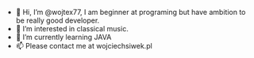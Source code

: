 - 👋 Hi, I’m @wojtex77, I am beginner at programing but have ambition to be really good developer.
- 👀 I’m interested in classical music.
- 🌱 I’m currently learning JAVA
- 📫 Please contact me at wojciechsiwek.pl

<!---
wojtex77/wojtex77 is a ✨ special ✨ repository because its `README.md` (this file) appears on your GitHub profile.
You can click the Preview link to take a look at your changes.
--->
